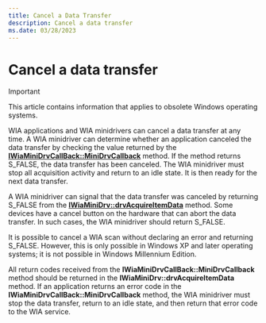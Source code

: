 ```yaml
---
title: Cancel a Data Transfer
description: Cancel a data transfer
ms.date: 03/28/2023
---
```


# Cancel a data transfer

> [!IMPORTANT]
> This article contains information that applies to obsolete Windows operating systems.

WIA applications and WIA minidrivers can cancel a data transfer at any time. A WIA minidriver can determine whether an application canceled the data transfer by checking the value returned by the [**IWiaMiniDrvCallBack::MiniDrvCallback**](/windows-hardware/drivers/ddi/wiamindr_lh/nf-wiamindr_lh-iwiaminidrvcallback-minidrvcallback) method. If the method returns S_FALSE, the data transfer has been canceled. The WIA minidriver must stop all acquisition activity and return to an idle state. It is then ready for the next data transfer.

A WIA minidriver can signal that the data transfer was canceled by returning S_FALSE from the [**IWiaMiniDrv::drvAcquireItemData**](/windows-hardware/drivers/ddi/wiamindr_lh/nf-wiamindr_lh-iwiaminidrv-drvacquireitemdata) method. Some devices have a cancel button on the hardware that can abort the data transfer. In such cases, the WIA minidriver should return S_FALSE.

It is possible to cancel a WIA scan without declaring an error and returning S_FALSE. However, this is only possible in Windows XP and later operating systems; it is not possible in Windows Millennium Edition.

All return codes received from the **IWiaMiniDrvCallBack::MiniDrvCallback** method should be returned in the **IWiaMiniDrv::drvAcquireItemData** method. If an application returns an error code in the **IWiaMiniDrvCallBack::MiniDrvCallback** method, the WIA minidriver must stop the data transfer, return to an idle state, and then return that error code to the WIA service.
